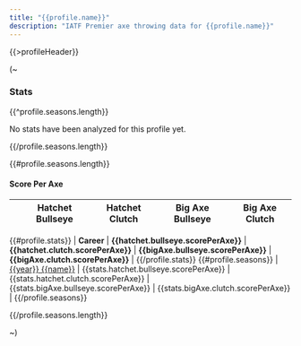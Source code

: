 ```yaml
---
title: "{{profile.name}}"
description: "IATF Premier axe throwing data for {{profile.name}}"
---
```


{{>profileHeader}}

(~

### Stats

{{^profile.seasons.length}}

No stats have been analyzed for this profile yet.

{{/profile.seasons.length}}

{{#profile.seasons.length}}

#### Score Per Axe

|   | Hatchet Bullseye | Hatchet Clutch | Big Axe Bullseye | Big Axe Clutch |
|:--|:----------------:|:--------------:|:----------------:|:--------------:|
{{#profile.stats}}
| **Career** | **{{hatchet.bullseye.scorePerAxe}}** | **{{hatchet.clutch.scorePerAxe}}** | **{{bigAxe.bullseye.scorePerAxe}}** | **{{bigAxe.clutch.scorePerAxe}}** |
{{/profile.stats}}
{{#profile.seasons}}
| [{{year}} {{name}}](s/{{seasonId}}) | {{stats.hatchet.bullseye.scorePerAxe}} | {{stats.hatchet.clutch.scorePerAxe}} | {{stats.bigAxe.bullseye.scorePerAxe}} | {{stats.bigAxe.clutch.scorePerAxe}} |
{{/profile.seasons}}

{{/profile.seasons.length}}

~)